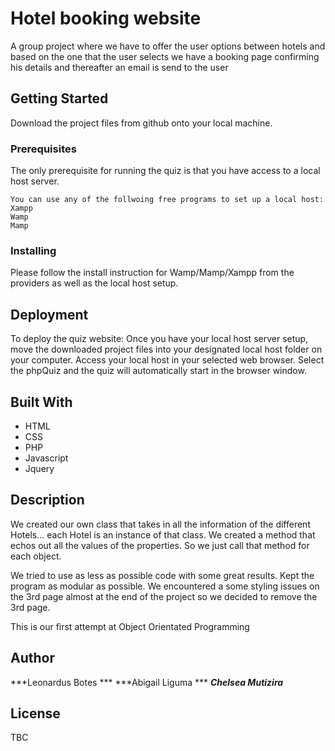 # Hotel booking website
A group project where we have to offer the user options between hotels and based on the one that the user selects 
we have a booking page confirming his details and thereafter an email is send to the user

## Getting Started
Download the project files from github onto your local machine.

### Prerequisites
The only prerequisite for running the quiz is that you have access to a local host server.
```
You can use any of the follwoing free programs to set up a local host:
Xampp
Wamp
Mamp
```
### Installing
Please follow the install instruction for Wamp/Mamp/Xampp from the providers as well as the local host setup.

## Deployment
To deploy the quiz website:
Once you have your local host server setup, move the downloaded project files into your designated local host folder on your computer. Access your local host in your selected web browser. 
Select the phpQuiz and the quiz will automatically start in the browser window.

## Built With
* HTML
* CSS
* PHP
* Javascript
* Jquery

## Description
We created our own class that takes in all the information of the different Hotels... each Hotel is an instance of that class.  We created a method that echos out all the values of the properties.  So we just call that method for each object.

We tried to use as less as possible code with some great results.  Kept the program as modular as possible.  We encountered a some styling issues on the 3rd page almost at the end of the project so we decided to remove the 3rd page.

This is our first attempt at Object Orientated Programming

## Author
***Leonardus Botes ***
***Abigail Liguma ***
***Chelsea Mutizira***

## License
TBC